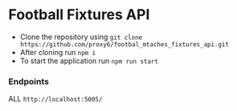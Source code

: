 # Football Fixtures API

* Clone the repository using `git clone https://github.com/proxy6/footbal_mtaches_fixtures_api.git` 
* After cloning run `npm i`
* To start the application run `npm run start`

### Endpoints

ALL `http://localhost:5005/`
